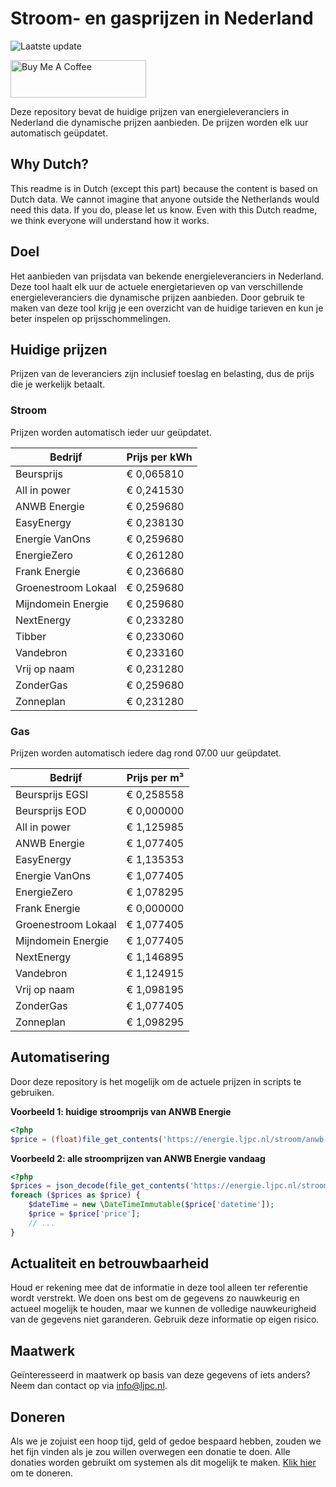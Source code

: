# Stroom- en gasprijzen in Nederland

![Laatste update](https://img.shields.io/badge/laatste%20update-2024--03--05%2013%3A00%20CET-brightgreen)

<a href="https://www.buymeacoffee.com/Lars-" target="_blank"><img src="https://cdn.buymeacoffee.com/buttons/v2/default-orange.png" alt="Buy Me A Coffee" height="60" style="height: 60px !important;width: 217px !important;" ></a>

Deze repository bevat de huidige prijzen van energieleveranciers in Nederland die dynamische prijzen aanbieden. De prijzen worden elk uur automatisch geüpdatet.

## Why Dutch?

This readme is in Dutch (except this part) because the content is based on Dutch data. We cannot imagine that anyone outside the Netherlands would need this data. If you do, please let us know. Even with this Dutch readme, we think
everyone will understand how it works.

## Doel

Het aanbieden van prijsdata van bekende energieleveranciers in Nederland. Deze tool haalt elk uur de actuele energietarieven op van verschillende energieleveranciers die dynamische prijzen aanbieden. Door gebruik te maken van deze tool
krijg je een overzicht van de huidige tarieven en kun je beter inspelen op prijsschommelingen.

## Huidige prijzen

Prijzen van de leveranciers zijn inclusief toeslag en belasting, dus de prijs die je werkelijk betaalt.

### Stroom

Prijzen worden automatisch ieder uur geüpdatet.

 Bedrijf | Prijs per kWh 
---------|---------------
Beursprijs | € 0,065810
All in power | € 0,241530
ANWB Energie | € 0,259680
EasyEnergy | € 0,238130
Energie VanOns | € 0,259680
EnergieZero | € 0,261280
Frank Energie | € 0,236680
Groenestroom Lokaal | € 0,259680
Mijndomein Energie | € 0,259680
NextEnergy | € 0,233280
Tibber | € 0,233060
Vandebron | € 0,233160
Vrij op naam | € 0,231280
ZonderGas | € 0,259680
Zonneplan | € 0,231280


### Gas

Prijzen worden automatisch iedere dag rond 07.00 uur geüpdatet.

 Bedrijf | Prijs per m³ 
---------|--------------
Beursprijs EGSI | € 0,258558
Beursprijs EOD | € 0,000000
All in power | € 1,125985
ANWB Energie | € 1,077405
EasyEnergy | € 1,135353
Energie VanOns | € 1,077405
EnergieZero | € 1,078295
Frank Energie | € 0,000000
Groenestroom Lokaal | € 1,077405
Mijndomein Energie | € 1,077405
NextEnergy | € 1,146895
Vandebron | € 1,124915
Vrij op naam | € 1,098195
ZonderGas | € 1,077405
Zonneplan | € 1,098295


## Automatisering

Door deze repository is het mogelijk om de actuele prijzen in scripts te gebruiken.

**Voorbeeld 1: huidige stroomprijs van ANWB Energie**

```php
<?php
$price = (float)file_get_contents('https://energie.ljpc.nl/stroom/anwb-energie-nu.txt');

```

**Voorbeeld 2: alle stroomprijzen van ANWB Energie vandaag**

```php
<?php
$prices = json_decode(file_get_contents('https://energie.ljpc.nl/stroom/all-in-power-vandaag.json'),true);
foreach ($prices as $price) {
    $dateTime = new \DateTimeImmutable($price['datetime']);
    $price = $price['price'];
    // ...
}
```

## Actualiteit en betrouwbaarheid

Houd er rekening mee dat de informatie in deze tool alleen ter referentie wordt verstrekt. We doen ons best om de gegevens zo nauwkeurig en actueel mogelijk te houden, maar we kunnen de volledige nauwkeurigheid van de gegevens niet
garanderen. Gebruik deze informatie op eigen risico.

## Maatwerk

Geïnteresseerd in maatwerk op basis van deze gegevens of iets anders? Neem dan contact op
via [info@ljpc.nl](mailto:info@ljpc.nl?subject=Energie%20prijzen).

## Doneren

Als we je zojuist een hoop tijd, geld of gedoe bespaard hebben, zouden we het fijn vinden als je zou willen overwegen een
donatie te doen. Alle donaties worden gebruikt om systemen als dit mogelijk te
maken. [Klik hier](https://www.buymeacoffee.com/Lars-) om te doneren.
